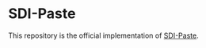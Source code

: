 # SDI-Paste

This repository is the official implementation of [SDI-Paste](https://arxiv.org/pdf/2410.13565). 
